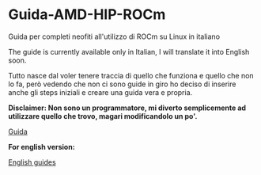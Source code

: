 # Guida-AMD-HIP-ROCm
Guida per completi neofiti all'utilizzo di ROCm su Linux in italiano

The guide is currently available only in Italian, I will translate it into English soon.

Tutto nasce dal voler tenere traccia di quello che funziona e quello che non lo fa, però vedendo che non ci sono guide in giro ho deciso di inserire anche gli steps iniziali e creare una guida vera e propria. 

**Disclaimer: Non sono un programmatore, mi diverto semplicemente ad utilizzare quello che trovo, magari modificandolo un po'.**

[Guida](https://github.com/wasd-tech/Guida-AMD-HIP-ROCm/wiki/Guida)

**For english version:**

[English guides](https://wasdtech.altervista.org)

